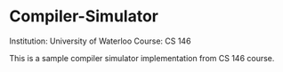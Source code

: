 # Compiler-Simulator

Institution: University of Waterloo
Course: CS 146

This is a sample compiler simulator implementation from CS 146 course.
